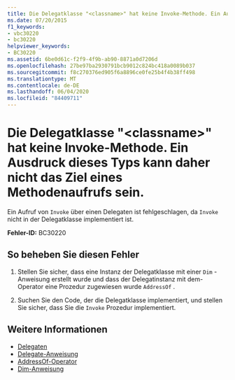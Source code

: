 ```yaml
---
title: Die Delegatklasse "<classname>" hat keine Invoke-Methode. Ein Ausdruck dieses Typs kann daher nicht das Ziel eines Methodenaufrufs sein.
ms.date: 07/20/2015
f1_keywords:
- vbc30220
- bc30220
helpviewer_keywords:
- BC30220
ms.assetid: 6be0d61c-f2f9-4f9b-ab90-8871a0d7206d
ms.openlocfilehash: 27be97ba2930791bcb9012c824bc418a0089b037
ms.sourcegitcommit: f8c270376ed905f6a8896ce0fe25b4f4b38ff498
ms.translationtype: MT
ms.contentlocale: de-DE
ms.lasthandoff: 06/04/2020
ms.locfileid: "84409711"
---
```

# <a name="delegate-class-classname-has-no-invoke-method-so-an-expression-of-this-type-cannot-be-the-target-of-a-method-call"></a>Die Delegatklasse "\<classname>" hat keine Invoke-Methode. Ein Ausdruck dieses Typs kann daher nicht das Ziel eines Methodenaufrufs sein.
Ein Aufruf von `Invoke` über einen Delegaten ist fehlgeschlagen, da `Invoke` nicht in der Delegatklasse implementiert ist.  
  
 **Fehler-ID:** BC30220  
  
## <a name="to-correct-this-error"></a>So beheben Sie diesen Fehler  
  
1. Stellen Sie sicher, dass eine Instanz der Delegatklasse mit einer `Dim` -Anweisung erstellt wurde und dass der Delegatinstanz mit dem-Operator eine Prozedur zugewiesen wurde `AddressOf` .  
  
2. Suchen Sie den Code, der die Delegatklasse implementiert, und stellen Sie sicher, dass Sie die `Invoke` Prozedur implementiert.  
  
## <a name="see-also"></a>Weitere Informationen

- [Delegaten](../../programming-guide/language-features/delegates/index.md)
- [Delegate-Anweisung](../statements/delegate-statement.md)
- [AddressOf-Operator](../operators/addressof-operator.md)
- [Dim-Anweisung](../statements/dim-statement.md)
